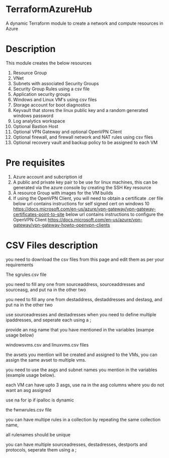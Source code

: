 # TerraformAzureHub
A dynamic Terraform module to create a network and compute resources in Azure

# Description
This module creates the below resources
1) Resource Group
2) VNet
3) Subnets with associated Security Groups
4) Security Group Rules using a csv file
5) Application security groups
6) Windows and Linux VM's using csv files
7) Storage account for boot diagnostics
8) Keyvault that stores the linux public key and a random generated windows password
9) Log analytics workspace
10) Optional Bastion Host
11) Optional VPN Gateway and optional OpenVPN Client
12) Optional firewall, and firewall network and NAT rules using csv files
13) Optional recovery vault and backup policy to be assigned to each VM

# Pre requisites
1) Azure account and subcription id
2) A public and private key pair to be use for linux machines, this can be generated via the azure console by creating the SSH Key resource
3) A resource Group with images for the VM builds
3) If using the OpenVPN Client, you will need to obtain a certificate .cer file
below url contains instructions for self signed cert on windows 10 
https://docs.microsoft.com/en-us/azure/vpn-gateway/vpn-gateway-certificates-point-to-site
below url contains instructions to configure the OpenVPN Client
https://docs.microsoft.com/en-us/azure/vpn-gateway/vpn-gateway-howto-openvpn-clients

# CSV Files description
you need to download the csv files from this page and edit them as per your requirements

The sgrules.csv file

you need to fill any one from sourceaddress, sourceaddresses and sourceasg, and put na in the other two

you need to fill any one from destaddress, destaddresses and destasg, and put na in the other two

use sourceadresses and destadresses when you need to define multiple ipaddresses, and seperate each using a ;

provide an nsg name that you have mentioned in the variables (exampe usage below)


windowsvms.csv and linuxvms.csv files

the avsets you mention will be created and assigned to the VMs, you can assign the same avset to multiple vms.

you need to use the asgs and subnet names you mention in the variables (example usage below).

each VM can have upto 3 asgs, use na in the asg columns where you do not want an asg assigned

use na for ip if ipalloc is dynamic


the fwnwrules.csv file

you can have multipe rules in a collection by repeating the same collection name,

all rulenames should be unique

you can have multiple sourceadresses, destadresses, destports and protocols, seperate them using a ;




